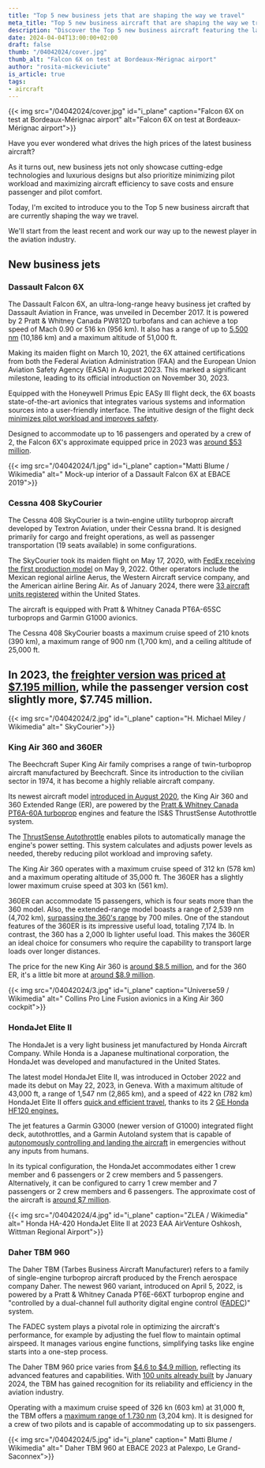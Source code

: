 ```yaml
---
title: "Top 5 new business jets that are shaping the way we travel"
meta_title: "Top 5 new business aircraft that are shaping the way we travel"
description: "Discover the Top 5 new business aircraft featuring the latest avionics and impressive performance, spanning from very light to ultra-long-range heavy jets."
date: 2024-04-04T13:00:00+02:00
draft: false
thumb: "/04042024/cover.jpg"
thumb_alt: "Falcon 6X on test at Bordeaux-Mérignac airport"
author: "rosita-mickeviciute"
is_article: true
tags:
- aircraft
---
```

{{< img src="/04042024/cover.jpg" id="i_plane" caption="Falcon 6X on test at Bordeaux-Mérignac airport" alt="Falcon 6X on test at Bordeaux-Mérignac airport">}}

Have you ever wondered what drives the high prices of the latest business aircraft?

As it turns out, new business jets not only showcase cutting-edge technologies and luxurious designs but also prioritize minimizing pilot workload and maximizing aircraft efficiency to save costs and ensure passenger and pilot comfort. 

Today, I'm excited to introduce you to the Top 5 new business aircraft that are currently shaping the way we travel. 

We'll start from the least recent and work our way up to the newest player in the aviation industry.

## New business jets

### Dassault Falcon 6X

The Dassault Falcon 6X, an ultra-long-range heavy business jet crafted by Dassault Aviation in France, was unveiled in December 2017. It is powered by 2 Pratt & Whitney Canada PW812D turbofans and can achieve a top speed of Mach 0.90 or 516 kn (956 km). It also has a range of up to [5,500 nm](https://www.dassaultfalcon.com/businessjets/falcon-6x/) (10,186 km) and a maximum altitude of 51,000 ft.

Making its maiden flight on March 10, 2021, the 6X attained certifications from both the Federal Aviation Administration (FAA) and the European Union Aviation Safety Agency (EASA) in August 2023. This marked a significant milestone, leading to its official introduction on November 30, 2023.

Equipped with the Honeywell Primus Epic EASy III flight deck, the 6X boasts state-of-the-art avionics that integrates various systems and information sources into a user-friendly interface. The intuitive design of the flight deck [minimizes pilot workload and improves safety](https://aerospace.honeywell.com/content/dam/aerobt/en/documents/landing-pages/brochures/A60-0919-000-002-PrimusApexAvionicsSystem_bro.pdf).

Designed to accommodate up to 16 passengers and operated by a crew of 2, the Falcon 6X's approximate equipped price in 2023 was [around $53 million](https://infogram.com/bca-table-2023-jets-1ho16vorwrp8x4n). 

{{< img src="/04042024/1.jpg" id="i_plane" caption="Matti Blume / Wikimedia" alt=" Mock-up interior of a Dassault Falcon 6X at EBACE 2019">}}

### Cessna 408 SkyCourier

The Cessna 408 SkyCourier is a twin-engine utility turboprop aircraft developed by Textron Aviation, under their Cessna brand. It is designed primarily for cargo and freight operations, as well as passenger transportation (19 seats available) in some configurations.

The SkyCourier took its maiden flight on May 17, 2020, with [FedEx receiving the first production model](https://airlinegeeks.com/2022/05/13/textron-aviation-delivers-fedex-s-first-cessna-skycourier/) on May 9, 2022. Other operators include the Mexican regional airline Aerus, the Western Aircraft service company, and the American airline Bering Air. As of January 2024, there were [33 aircraft units registered](https://registry.faa.gov/aircraftinquiry/Search/MakeModelInquiry) within the United States. 

The aircraft is equipped with Pratt & Whitney Canada PT6A-65SC turboprops and Garmin G1000 avionics. 

The Cessna 408 SkyCourier boasts a maximum cruise speed of 210 knots (390 km), a maximum range of 900 nm (1,700 km), and a ceiling altitude of 25,000 ft.

## In 2023, the [freighter version was priced at $7.195 million](https://infogram.com/bca-table-2023-turboprops-1ho16vorwrxm84n), while the passenger version cost slightly more, $7.745 million.

{{< img src="/04042024/2.jpg" id="i_plane" caption="H. Michael Miley / Wikimedia" alt=" SkyCourier">}}

### King Air 360 and 360ER
The Beechcraft Super King Air family comprises a range of twin-turboprop aircraft manufactured by Beechcraft. Since its introduction to the civilian sector in 1974, it has become a highly reliable aircraft company. 

Its newest aircraft model [introduced in August 2020](https://www.flightglobal.com/business-aviation/textron-introduces-king-air-360/139608.article), the King Air 360 and 360 Extended Range (ER), are powered by the [Pratt & Whitney Canada PT6A-60A turboprop](https://beechcraft.txtav.com/en/king-air-360er) engines and feature the IS&S ThrustSense Autothrottle system. 

The [ThrustSense Autothrottle](https://innovative-ss.com/products/autothrottle-for-turboprop/) enables pilots to automatically manage the engine's power setting. This system calculates and adjusts power levels as needed, thereby reducing pilot workload and improving safety.

The King Air 360 operates with a maximum cruise speed of 312 kn (578 km) and a maximum operating altitude of 35,000 ft. The 360ER has a slightly lower maximum cruise speed at 303 kn (561 km).

360ER can accommodate 15 passengers, which is four seats more than the 360 model. Also, the extended-range model boasts a range of 2,539 nm (4,702 km), [surpassing the 360's range](https://beechcraft.txtav.com/en/king-air-360) by 700 miles. One of the standout features of the 360ER is its impressive useful load, totaling 7,174 lb. In contrast, the 360 has a 2,000 lb lighter useful load. This makes the 360ER an ideal choice for consumers who require the capability to transport large loads over longer distances.

The price for the new King Air 360 is [around $8.5 million](https://www.aircraftcostcalculator.com/AircraftOperatingCosts/732/Beechcraft+King+Air+360), and for the 360 ER, it's a little bit more at [around $8.9 million](https://www.aircharteradvisors.com/king-air-360/).

{{< img src="/04042024/3.jpg" id="i_plane" caption="Universe59 / Wikimedia" alt=" Collins Pro Line Fusion avionics in a King Air 360 cockpit">}}
### HondaJet Elite II

The HondaJet is a very light business jet manufactured by Honda Aircraft Company. While Honda is a Japanese multinational corporation, the HondaJet was developed and manufactured in the United States.

The latest model HondaJet Elite II, was introduced in October 2022 and made its debut on May 22, 2023, in Geneva. With a maximum altitude of 43,000 ft, a range of 1,547 nm (2,865 km), and a speed of 422 kn (782 km) HondaJet Elite II offers [quick and efficient travel](https://www.hondajet.com/en/Products/HondaJet-Elite-II), thanks to its 2 [GE Honda HF120 engines.](https://www.gehonda.com/engine/)

The jet features a Garmin G3000 (newer version of G1000) integrated flight deck, autothrottles, and a Garmin Autoland system that is capable of [autonomously controlling and landing the aircraft](https://discover.garmin.com/en-US/autonomi/) in emergencies without any inputs from humans. 

In its typical configuration, the HondaJet accommodates either 1 crew member and 6 passengers or 2 crew members and 5 passengers. Alternatively, it can be configured to carry 1 crew member and 7 passengers or 2 crew members and 6 passengers. The approximate cost of the aircraft is [around $7 million](https://flyvolato.com/how-much-does-hondajet-cost/).

{{< img src="/04042024/4.jpg" id="i_plane" caption="ZLEA / Wikimedia" alt=" Honda HA-420 HondaJet Elite II at 2023 EAA AirVenture Oshkosh, Wittman Regional Airport">}}

### Daher TBM 960

The Daher TBM (Tarbes Business Aircraft Manufacturer) refers to a family of single-engine turboprop aircraft produced by the French aerospace company Daher. The newest 960 variant, introduced on April 5, 2022, is powered by a Pratt & Whitney Canada PT6E-66XT turboprop engine and "controlled by a dual-channel full authority digital engine control ([FADEC](https://www.aopa.org/news-and-media/all-news/2022/june/pilot/tbm-960-takes-off))" system.

The FADEC system plays a pivotal role in optimizing the aircraft's performance, for example by adjusting the fuel flow to maintain optimal airspeed. It manages various engine functions, simplifying tasks like engine starts into a one-step process.

The Daher TBM 960 price varies from [$4.6 to $4.9 million](https://sunsetais.com/airplanes/daher/daher-socata-tbm-960/), reflecting its advanced features and capabilities. With [100 units already built](https://www.ainonline.com/aviation-news/business-aviation/2024-01-05/daher-delivers-milestone-100th-tbm-960-aircraft) by January 2024, the TBM has gained recognition for its reliability and efficiency in the aviation industry.

Operating with a maximum cruise speed of 326 kn (603 km) at 31,000 ft, the TBM offers a [maximum range of 1,730 nm](https://altivationaircraft.com/tbm-960/) (3,204 km). It is designed for a crew of two pilots and is capable of accommodating up to six passengers.

{{< img src="/04042024/5.jpg" id="i_plane" caption=" Matti Blume / Wikimedia" alt=" Daher TBM 960 at EBACE 2023 at Palexpo, Le Grand-Saconnex">}}
